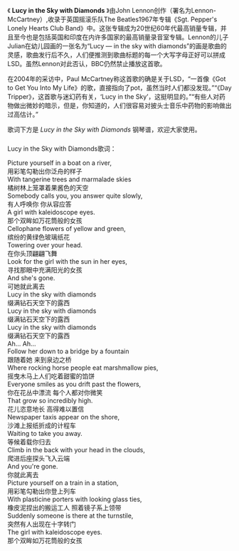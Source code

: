 

《 **Lucy in the Sky with Diamonds** 》由John Lennon创作（署名为Lennon-
McCartney）,收录于英国摇滚乐队The Beatles1967年专辑《Sgt. Pepper's Lonely Hearts Club
Band》中。这张专辑成为20世纪60年代最高销量专辑，并且至今也是包括英国和印度在内许多国家的最高销量录音室专辑。Lennon的儿子Julian在幼儿园画的一张名为“Lucy
— in the sky with
diamonds”的画是歌曲的灵感，歌曲发行后不久，人们便推测到歌曲标题的每一个大写字母正好可以拼成LSD。虽然Lennon对此否认，BBC仍然禁止播放这首歌。

  

在2004年的采访中，Paul McCartney称这首歌的确是关于LSD，“一首像《Got to Get You Into My
Life》的歌，直接指向了pot，虽然当时人们都没发现。”“《Day Tripper》，这首歌与迷幻药有关，‘Lucy in the
Sky’，这挺明显的。”“有些人对药物做出微妙的暗示，但是，你知道的，人们很容易对披头士音乐中药物的影响做出过高估计。”

  

歌词下方是 _Lucy in the Sky with Diamonds_ 钢琴谱，欢迎大家使用。

###  
Lucy in the Sky with Diamonds歌词：

  
  

Picture yourself in a boat on a river,  
用彩笔勾勒出你泛舟的样子  
With tangerine trees and marmalade skies  
橘树林上笼罩着果酱色的天空  
Somebody calls you, you answer quite slowly,  
有人呼唤你 你从容应答  
A girl with kaleidoscope eyes.  
那个双眸如万花筒般的女孩  
Cellophane flowers of yellow and green,  
缤纷的黄绿色玻璃纸花  
Towering over your head.  
在你头顶翩翩飞舞  
Look for the girl with the sun in her eyes,  
寻找那眼中充满阳光的女孩  
And she's gone.  
可她就此离去  
Lucy in the sky with diamonds  
缀满钻石天空下的露西  
Lucy in the sky with diamonds  
缀满钻石天空下的露西  
Lucy in the sky with diamonds  
缀满钻石天空下的露西  
Ah... Ah...  
Follow her down to a bridge by a fountain  
跟随着她 来到泉边之桥  
Where rocking horse people eat marshmallow pies,  
摇曳木马上人们吃着甜蜜的馅饼  
Everyone smiles as you drift past the flowers,  
你在花丛中漂流 每个人都对你微笑  
That grow so incredibly high.  
花儿恣意地长 高得难以置信  
Newspaper taxis appear on the shore,  
沙滩上报纸折成的计程车  
Waiting to take you away.  
等候着载你归去  
Climb in the back with your head in the clouds,  
爬进后座探头飞入云端  
And you're gone.  
你就此离去  
Picture yourself on a train in a station,  
用彩笔勾勒出你登上列车  
With plasticine porters with looking glass ties,  
橡皮泥捏出的搬运工人 照着镜子系上领带  
Suddenly someone is there at the turnstile,  
突然有人出现在十字转门  
The girl with kaleidoscope eyes.  
那个双眸如万花筒般的女孩

  

